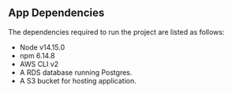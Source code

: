 ## App Dependencies

The dependencies required to run the project are listed as follows:
- Node v14.15.0
- npm 6.14.8
- AWS CLI v2
- A RDS database running Postgres.
- A S3 bucket for hosting application.